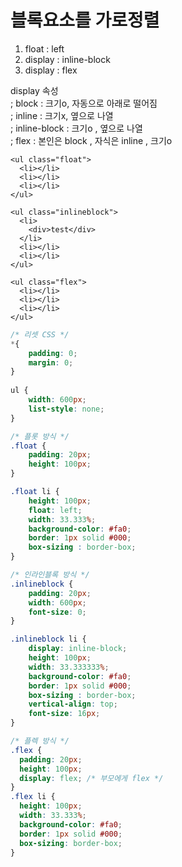 # 블록요소를 가로정렬

1. float : left
2. display : inline-block
3. display : flex

display  속성   
 ; block : 크기o, 자동으로 아래로 떨어짐  
 ; inline : 크기x, 옆으로 나열   
 ; inline-block : 크기o , 옆으로 나열   
 ; flex : 본인은 block , 자식은 inline , 크기o 

```markup
<ul class="float">
  <li></li>
  <li></li>
  <li></li>
</ul>

<ul class="inlineblock">
  <li>
    <div>test</div>
  </li>
  <li></li>
  <li></li>
</ul>

<ul class="flex">
  <li></li>
  <li></li>
  <li></li>
</ul>
```

```css
/* 리셋 CSS */
*{
    padding: 0; 
    margin: 0;
}
    
ul { 
    width: 600px; 
    list-style: none;
}

/* 플롯 방식 */
.float { 
    padding: 20px; 
    height: 100px; 
}

.float li { 
    height: 100px; 
    float: left; 
    width: 33.333%; 
    background-color: #fa0; 
    border: 1px solid #000; 
    box-sizing : border-box; 
}

/* 인라인블록 방식 */
.inlineblock { 
    padding: 20px; 
    width: 600px; 
    font-size: 0; 
}

.inlineblock li { 
    display: inline-block; 
    height: 100px; 
    width: 33.333333%; 
    background-color: #fa0; 
    border: 1px solid #000; 
    box-sizing : border-box; 
    vertical-align: top; 
    font-size: 16px; 
}

/* 플렉 방식 */
.flex {
  padding: 20px;
  height: 100px;
  display: flex; /* 부모에게 flex */
}
.flex li {
  height: 100px;
  width: 33.333%;
  background-color: #fa0;
  border: 1px solid #000;
  box-sizing: border-box;
}
```



